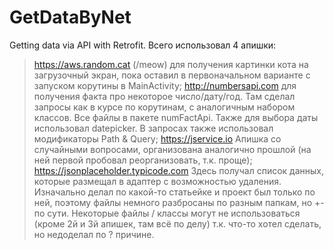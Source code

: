 # GetDataByNet
Getting data via API with Retrofit.
Всего использовал 4 апишки: 
> https://aws.random.cat (/meow)
для получения картинки кота на загрузочный экран, пока оставил в первоначальном варианте с запуском корутины в MainActivity;
> http://numbersapi.com
для получения факта про некоторое число/дату/год. Там сделал запросы как в курсе по корутинам, с аналогичным набором классов. Все файлы в пакете numFactApi. Также для выбора даты использовал datepicker. В запросах также использовал модификаторы Path & Query;
> https://jservice.io
Апишка со случайными вопросами, организована аналогично прошлой (на ней первой пробовал реорганизовать, т.к. проще);
> https://jsonplaceholder.typicode.com
Здесь получал список данных, которые размещал в адаптер с возможностью удаления. Изначально делал по какой-то статьейке и проект был только по ней, поэтому файлы немного разбросаны по разным папкам, но +- по сути.
Некоторые файлы / классы могут не использоваться (кроме 2й и 3й апишек, там всё по делу) т.к. что-то хотел сделать, но недоделал по ? причине.

